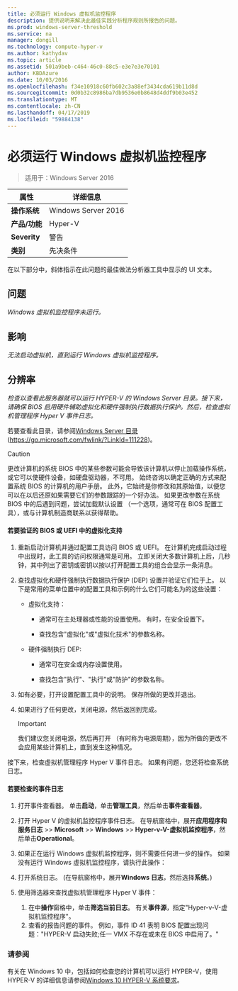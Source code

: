 ```yaml
---
title: 必须运行 Windows 虚拟机监控程序
description: 提供说明来解决此最佳实践分析程序规则所报告的问题。
ms.prod: windows-server-threshold
ms.service: na
manager: dongill
ms.technology: compute-hyper-v
ms.author: kathydav
ms.topic: article
ms.assetid: 501a9beb-c464-46c0-88c5-e3e7e3e70101
author: KBDAzure
ms.date: 10/03/2016
ms.openlocfilehash: f34e10918c60fb602c3a88ef3434cda619b11d8d
ms.sourcegitcommit: 0d0b32c8986ba7db9536e0b8648d4ddf9b03e452
ms.translationtype: MT
ms.contentlocale: zh-CN
ms.lasthandoff: 04/17/2019
ms.locfileid: "59884138"
---
```

# <a name="windows-hypervisor-must-be-running"></a>必须运行 Windows 虚拟机监控程序

>适用于：Windows Server 2016
  
|属性|详细信息|  
|-|-|  
|**操作系统**|Windows Server 2016|  
|**产品/功能**|Hyper-V|  
|**Severity**|警告|  
|**类别**|先决条件|  
  
在以下部分中，斜体指示在此问题的最佳做法分析器工具中显示的 UI 文本。  
  
## <a name="issue"></a>问题  
  
*Windows 虚拟机监控程序未运行。*  
  
## <a name="impact"></a>影响  
  
*无法启动虚拟机，直到运行 Windows 虚拟机监控程序。*  
  
## <a name="resolution"></a>分辨率  
  
*检查以查看此服务器就可以运行 HYPER-V 的 Windows Server 目录。接下来，请确保 BIOS 启用硬件辅助虚拟化和硬件强制执行数据执行保护。然后，检查虚拟机管理程序 Hyper V 事件日志。*  
  
若要查看此目录，请参阅[Windows Server 目录](https://go.microsoft.com/fwlink/?LinkId=111228)(https://go.microsoft.com/fwlink/?LinkId=111228)。  
  
> [!CAUTION]  
> 更改计算机的系统 BIOS 中的某些参数可能会导致该计算机以停止加载操作系统，或它可以使硬件设备，如硬盘驱动器，不可用。 始终咨询以确定正确的方式来配置系统 BIOS 的计算机的用户手册。 此外，它始终是你修改和其原始值，以便您可以在以后还原如果需要它们的参数跟踪的一个好办法。 如果更改参数在系统 BIOS 中的后遇到问题，尝试加载默认设置 （一个选项，通常可在 BIOS 配置工具），或与计算机制造商联系以获得帮助。  
  
#### <a name="to-verify-virtualization-support-in-the-bios-or-uefi"></a>若要验证的 BIOS 或 UEFI 中的虚拟化支持  
  
1.  重新启动计算机并通过配置工具访问 BIOS 或 UEFI。 在计算机完成启动过程中出现时，此工具的访问权限通常是可用。 立即关闭大多数计算机上后，几秒钟，其中列出了密钥或密钥以按以打开配置工具的组合会显示一条消息。  
  
2.  查找虚拟化和硬件强制执行数据执行保护 (DEP) 设置并验证它们位于上。 以下是常用的菜单位置中的配置工具和示例的什么它们可能名为的这些设置：  
  
    -   虚拟化支持：  
  
        -   通常可在主处理器或性能的设置使用。 有时，在安全设置下。  
  
        -   查找包含"虚拟化"或"虚拟化技术"的参数名称。  
  
    -   硬件强制执行 DEP:  
  
        -   通常可在安全或内存设置使用。  
  
        -   查找包含"执行"、"执行"或"防护"的参数名称。  
  
3.  如有必要，打开设置配置工具中的说明。 保存所做的更改并退出。  
  
4.  如果进行了任何更改，关闭电源，然后返回到完成。  
  
    > [!IMPORTANT]  
    > 我们建议您关闭电源，然后再打开 （有时称为电源周期），因为所做的更改不会应用某些计算机上，直到发生这种情况。  
  
接下来，检查虚拟机管理程序 Hyper V 事件日志。 如果有问题，您还将检查系统日志。  
  
#### <a name="to-check-the-event-logs"></a>若要检查的事件日志  
  
1.  打开事件查看器。 单击**启动**，单击**管理工具**，然后单击**事件查看器**。  
  
2.  打开 Hyper V 的虚拟机监控程序事件日志。 在导航窗格中，展开**应用程序和服务日志** >> **Microsoft** >> **Windows**  >>  **Hyper-v-V-虚拟机监控程序**，然后单击**Operational**。  
  
3.  如果正在运行 Windows 虚拟机监控程序，则不需要任何进一步的操作。 如果没有运行 Windows 虚拟机监控程序，请执行此操作：  
  
4.  打开系统日志。 (在导航窗格中，展开**Windows 日志**，然后选择**系统**。)  
  
5.  使用筛选器来查找虚拟机管理程序 Hyper V 事件：   
    1. 在中**操作**窗格中，单击**筛选当前日志**。 有关**事件源**，指定"Hyper-v-V-虚拟机监控程序"。   
    2. 查看的报告问题的事件。 例如，事件 ID 41 表明 BIOS 配置出现问题："HYPER-V 启动失败;任一 VMX 不存在或未在 BIOS 中启用了。"  
  
### <a name="see-also"></a>请参阅  
有关在 Windows 10 中，包括如何检查您的计算机可以运行 HYPER-V，使用 HYPER-V 的详细信息请参阅[Windows 10 HYPER-V 系统要求](https://msdn.microsoft.com/virtualization/hyperv_on_windows/quick_start/walkthrough_compatibility)。 


